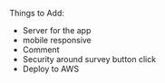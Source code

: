 Things to Add:
- Server for the app
- mobile responsive
- Comment
- Security around survey button click
- Deploy to AWS
